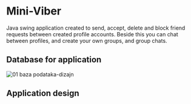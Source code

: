 # Mini-Viber
Java swing application created to send, accept, delete and block friend requests between created profile accounts. Beside this you can chat between profiles, and create your own groups, and group chats.

## Database for application

![01 baza podataka-dizajn](https://user-images.githubusercontent.com/42720192/44632990-e2c2e200-a984-11e8-9568-dfe1a411b8e7.png)

## Application design


